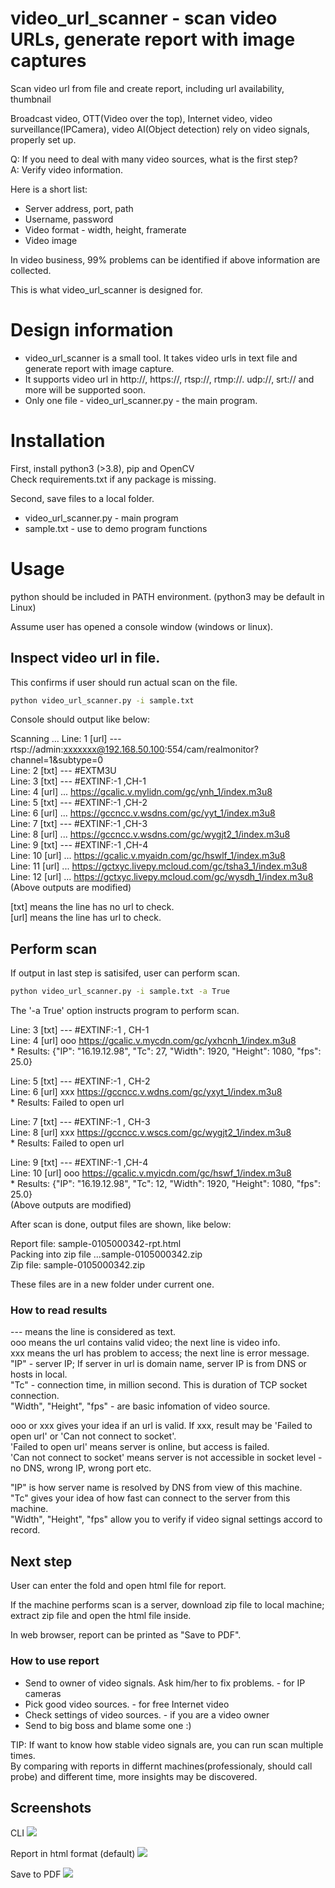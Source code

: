 # video_url_scanner - scan video URLs, generate report with image captures
Scan video url from file and create report, including url availability, thumbnail

Broadcast video, OTT(Video over the top),  Internet video, video surveillance(IPCamera), video AI(Object detection) rely on video signals, properly set up.

Q: If you need to deal with many video sources, what is the first step?</br>
A: Verify video information. 

Here is a short list:

* Server address, port, path
* Username, password
* Video format - width, height, framerate
* Video image

In video business, 99% problems can be identified if above information are collected.

This is what video_url_scanner is designed for.


# Design information
* video_url_scanner is a small tool. It takes video urls in text file and generate report with image capture.
* It supports video url in http://, https://, rtsp://, rtmp://. udp://, srt:// and more will be supported soon.
* Only one file - video_url_scanner.py - the main program. 


# Installation

First, install python3 (>3.8), pip and OpenCV</br>
Check requirements.txt if any package is missing.

Second, save files to a local folder. 
* video_url_scanner.py - main program
* sample.txt - use to demo program functions


# Usage

python should be included in PATH environment. (python3 may be default in Linux)

Assume user has opened a console window (windows or linux).

## Inspect video url in file.
This confirms if user should run actual scan on the file.

```Bash
python video_url_scanner.py -i sample.txt
```

Console should output like below:

 Scanning ...
Line:    1 [url] --- rtsp://admin:xxxxxxx@192.168.50.100:554/cam/realmonitor?channel=1&subtype=0</br>
Line:    2 [txt] --- #EXTM3U</br>
Line:    3 [txt] --- #EXTINF:-1 ,CH-1</br>
Line:    4 [url] ... https://gcalic.v.mylidn.com/gc/ynh_1/index.m3u8</br>
Line:    5 [txt] --- #EXTINF:-1 ,CH-2</br>
Line:    6 [url] ... https://gccncc.v.wsdns.com/gc/yyt_1/index.m3u8</br>
Line:    7 [txt] --- #EXTINF:-1 ,CH-3</br>
Line:    8 [url] ... https://gccncc.v.wsdns.com/gc/wygjt2_1/index.m3u8</br>
Line:    9 [txt] --- #EXTINF:-1 ,CH-4</br>
Line:   10 [url] ... https://gcalic.v.myaidn.com/gc/hswlf_1/index.m3u8</br>
Line:   11 [url] ... https://gctxyc.livepy.mcloud.com/gc/tsha3_1/index.m3u8</br>
Line:   12 [url] ... https://gctxyc.livepy.mcloud.com/gc/wysdh_1/index.m3u8</br>
(Above outputs are modified)

[txt] means the line has no url to check.</br>
[url] means the line has url to check.



## Perform scan
If output in last step is satisifed, user can perform scan.


```Bash
python video_url_scanner.py -i sample.txt -a True
```

The '-a True' option instructs program to perform scan.


Line:    3 [txt] --- #EXTINF:-1 , CH-1</br>
Line:    4 [url] ooo https://gcalic.v.mycdn.com/gc/yxhcnh_1/index.m3u8</br>
                       * Results: {"IP": "16.19.12.98", "Tc": 27, "Width": 1920, "Height": 1080, "fps": 25.0}</br>
                       
Line:    5 [txt] --- #EXTINF:-1 , CH-2</br>
Line:    6 [url] xxx https://gccncc.v.wdns.com/gc/yxyt_1/index.m3u8</br>
                       * Results: Failed to open url</br>
                       
Line:    7 [txt] --- #EXTINF:-1 , CH-3</br>
Line:    8 [url] xxx https://gccncc.v.wscs.com/gc/wygjt2_1/index.m3u8</br>
                       * Results: Failed to open url</br>
                       
Line:    9 [txt] --- #EXTINF:-1 ,CH-4</br>
Line:   10 [url] ooo https://gcalic.v.myicdn.com/gc/hswf_1/index.m3u8</br>
                       * Results: {"IP": "16.19.12.98", "Tc": 12, "Width": 1920, "Height": 1080, "fps": 25.0}  </br>
(Above outputs are modified)

After scan is done, output files are shown, like below:

Report file: sample-0105000342-rpt.html</br>
Packing into zip file ...sample-0105000342.zip</br>
Zip file: sample-0105000342.zip</br>

These files are in a new folder under current one.


### How to read results
--- means the line is considered as text.<br/>
ooo means the url contains valid video; the next line is video info.</br>
xxx means the url has problem to access; the next line is error message.</br>
"IP" - server IP; If server in url is domain name, server IP is from DNS or hosts in local.</br>
"Tc" - connection time, in million second. This is duration of TCP socket connection.</br>
"Width", "Height", "fps" - are basic infomation of video source.

ooo or xxx gives your idea if an url is valid. If xxx, result may be 'Failed to open url' or 'Can not connect to socket'.</br>
'Failed to open url' means server is online, but access is failed.</br>
'Can not connect to socket' means server is not accessible in socket level - no DNS, wrong IP, wrong port etc.</br>

"IP" is how server name is resolved by DNS from view of this machine.</br>
"Tc" gives your idea of how fast can connect to the server from this machine.</br>
"Width", "Height", "fps" allow you to verify if video signal settings accord to record.</br>


## Next step
User can enter the fold and open html file for report.

If the machine performs scan is a server,
download zip file to local machine; extract zip file and open the html file inside.

In web browser, report can be printed as "Save to PDF".

### How to use report
* Send to owner of video signals. Ask him/her to fix problems. - for IP cameras
* Pick good video sources. - for free Internet video
* Check settings of video sources. - if you are a video owner
* Send to big boss and blame some one :)

TIP: If want to know how stable video signals are, you can run scan multiple times.</br>
By comparing with reports in differnt machines(professionaly, should call probe) and different time,
more insights may be discovered.


## Screenshots


CLI
![](https://github.com/alexlzb/video_url_scanner/blob/main/img/cli.png)

Report in html format (default)
![](https://github.com/alexlzb/video_url_scanner/blob/main/img/web.png)

Save to PDF
![](https://github.com/alexlzb/video_url_scanner/blob/main/img/topdf.png)

</br>
</br>
</br>

